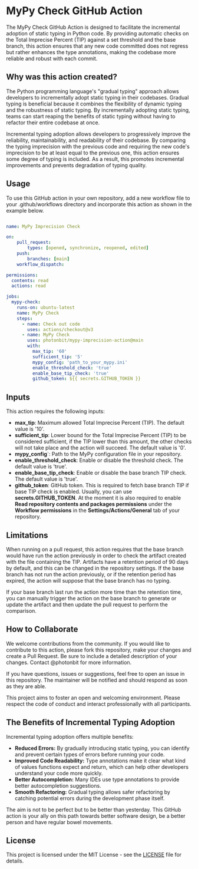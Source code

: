 # MyPy Check GitHub Action

The MyPy Check GitHub Action is designed to facilitate the incremental adoption of static typing in Python code. 
By providing automatic checks on the Total Imprecise Percent (TIP) against a set threshold and the base branch, 
this action ensures that any new code committed does not regress but rather enhances the type annotations, 
making the codebase more reliable and robust with each commit.

## Why was this action created?

The Python programming language's "gradual typing" approach allows developers to incrementally adopt static typing 
in their codebases. Gradual typing is beneficial because it combines the flexibility of dynamic typing and the 
robustness of static typing. By incrementally adopting static typing, teams can start reaping the benefits of 
static typing without having to refactor their entire codebase at once.

Incremental typing adoption allows developers to progressively improve the reliability, maintainability, and 
readability of their codebase. By comparing the typing imprecision with the previous code and requiring the 
new code's imprecision to be at least equal to the previous one, this action ensures some degree of typing 
is included. As a result, this promotes incremental improvements and prevents degradation of typing quality.

## Usage

To use this GitHub action in your own repository, add a new workflow file to your .github/workflows directory
and incorporate this action as shown in the example below.

```yaml

name: MyPy Imprecision Check

on:
    pull_request:
        types: [opened, synchronize, reopened, edited]
    push:
        branches: [main]
    workflow_dispatch:

permissions:
  contents: read
  actions: read

jobs:
  mypy-check:
    runs-on: ubuntu-latest
    name: MyPy Check
    steps:
      - name: Check out code
        uses: actions/checkout@v3
      - name: MyPy Check
        uses: photonbit/mypy-imprecision-action@main
        with:
          max_tip: '60'
          sufficient_tip: '5'
          mypy_config: 'path_to_your_mypy.ini'
          enable_threshold_check: 'true'
          enable_base_tip_check: 'true'
          github_token: ${{ secrets.GITHUB_TOKEN }}
``` 

## Inputs

This action requires the following inputs:

- **max_tip**: Maximum allowed Total Imprecise Percent (TIP). The default value is '10'.
- **sufficient_tip**: Lower bound for the Total Imprecise Percent (TIP) to be considered sufficient, if the TIP 
lower than this amount, the other checks will not take place and the action will succeed. The default value is '0'.
- **mypy_config**`: Path to the MyPy configuration file in your repository. 
- **enable_threshold_check**: Enable or disable the threshold check. The default value is 'true'. 
- **enable_base_tip_check**: Enable or disable the base branch TIP check. The default value is 'true'. 
- **github_token**: GitHub token. This is required to fetch base branch TIP if base TIP check is enabled. Usually, you can use **secrets.GITHUB_TOKEN**. At
the moment it is also required to enable **Read repository contents and packages permissions** under the 
__Workflow permissions__ in the **Settings/Actions/General** tab of your repository.

## Limitations

When running on a pull request, this action requires that the base branch would have run the action previously
in order to check the artifact created with the file containing the TIP. Artifacts have a retention period of 90 days
by default, and this can be changed in the repository settings. If the base branch has not run the action previously,
or if the retention period has expired, the action will suppose that the base branch has no typing.

If your base branch last run the action more time than the retention time, you can manually trigger the action
on the base branch to generate or update the artifact and then update the pull request to perform the comparison.

## How to Collaborate

We welcome contributions from the community. If you would like to contribute to this action, please fork this repository, make your changes and create a Pull Request. Be sure to include a detailed description of your changes.
Contact @photonbit for more information.

If you have questions, issues or suggestions, feel free to open an issue in this repository. The maintainer will be notified and should respond as soon as they are able.

This project aims to foster an open and welcoming environment. Please respect the code of conduct and interact professionally with all participants.

## The Benefits of Incremental Typing Adoption

Incremental typing adoption offers multiple benefits:

- **Reduced Errors:** By gradually introducing static typing, you can identify and prevent certain types of errors before running your code.
- **Improved Code Readability:** Type annotations make it clear what kind of values functions expect and return, which can help other developers understand your code more quickly.
- **Better Autocompletion:** Many IDEs use type annotations to provide better autocompletion suggestions.
- **Smooth Refactoring:** Gradual typing allows safer refactoring by catching potential errors during the development phase itself.


The aim is not to be perfect but to be better than yesterday. This GitHub action is your ally on this path towards better software design,
be a better person and have regular bowel movements.

## License

This project is licensed under the MIT License - see the [LICENSE](LICENSE) file for details.